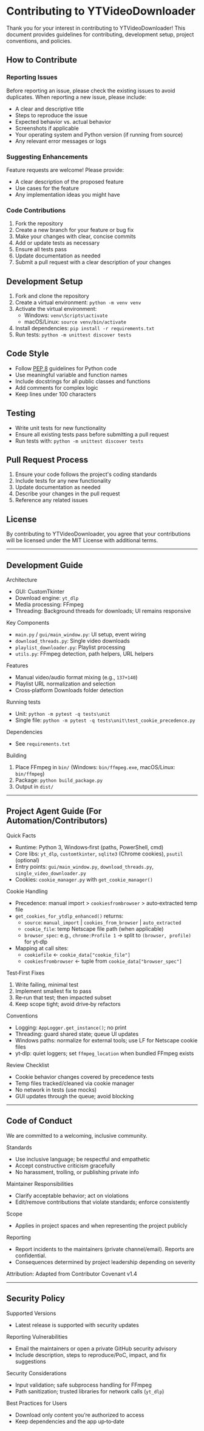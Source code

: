 # Contributing to YTVideoDownloader

Thank you for your interest in contributing to YTVideoDownloader! This document provides guidelines for contributing, development setup, project conventions, and policies.

## How to Contribute

### Reporting Issues

Before reporting an issue, please check the existing issues to avoid duplicates. When reporting a new issue, please include:

- A clear and descriptive title
- Steps to reproduce the issue
- Expected behavior vs. actual behavior
- Screenshots if applicable
- Your operating system and Python version (if running from source)
- Any relevant error messages or logs

### Suggesting Enhancements

Feature requests are welcome! Please provide:

- A clear description of the proposed feature
- Use cases for the feature
- Any implementation ideas you might have

### Code Contributions

1. Fork the repository
2. Create a new branch for your feature or bug fix
3. Make your changes with clear, concise commits
4. Add or update tests as necessary
5. Ensure all tests pass
6. Update documentation as needed
7. Submit a pull request with a clear description of your changes

## Development Setup

1. Fork and clone the repository
2. Create a virtual environment: `python -m venv venv`
3. Activate the virtual environment:
   - Windows: `venv\Scripts\activate`
   - macOS/Linux: `source venv/bin/activate`
4. Install dependencies: `pip install -r requirements.txt`
5. Run tests: `python -m unittest discover tests`

## Code Style

- Follow [PEP 8](https://pep8.org/) guidelines for Python code
- Use meaningful variable and function names
- Include docstrings for all public classes and functions
- Add comments for complex logic
- Keep lines under 100 characters

## Testing

- Write unit tests for new functionality
- Ensure all existing tests pass before submitting a pull request
- Run tests with: `python -m unittest discover tests`

## Pull Request Process

1. Ensure your code follows the project's coding standards
2. Include tests for any new functionality
3. Update documentation as needed
4. Describe your changes in the pull request
5. Reference any related issues

## License

By contributing to YTVideoDownloader, you agree that your contributions will be licensed under the MIT License with additional terms.

---

## Development Guide

Architecture
- GUI: CustomTkinter
- Download engine: `yt_dlp`
- Media processing: FFmpeg
- Threading: Background threads for downloads; UI remains responsive

Key Components
- `main.py` / `gui/main_window.py`: UI setup, event wiring
- `download_threads.py`: Single video downloads
- `playlist_downloader.py`: Playlist processing
- `utils.py`: FFmpeg detection, path helpers, URL helpers

Features
- Manual video/audio format mixing (e.g., `137+140`)
- Playlist URL normalization and selection
- Cross‑platform Downloads folder detection

Running tests
- Unit: `python -m pytest -q tests\unit`
- Single file: `python -m pytest -q tests\unit\test_cookie_precedence.py`

Dependencies
- See `requirements.txt`

Building
1) Place FFmpeg in `bin/` (Windows: `bin/ffmpeg.exe`, macOS/Linux: `bin/ffmpeg`)
2) Package: `python build_package.py`
3) Output in `dist/`

---

## Project Agent Guide (For Automation/Contributors)

Quick Facts
- Runtime: Python 3, Windows‑first (paths, PowerShell, cmd)
- Core libs: `yt_dlp`, `customtkinter`, `sqlite3` (Chrome cookies), `psutil` (optional)
- Entry points: `gui/main_window.py`, `download_threads.py`, `single_video_downloader.py`
- Cookies: `cookie_manager.py` with `get_cookie_manager()`

Cookie Handling
- Precedence: manual import > `cookiesfrombrowser` > auto‑extracted temp file
- `get_cookies_for_ytdlp_enhanced()` returns:
  - `source`: `manual_import` | `cookies_from_browser` | `auto_extracted`
  - `cookie_file`: temp Netscape file path (when applicable)
  - `browser_spec`: e.g., `chrome:Profile 1` → split to `(browser, profile)` for yt‑dlp
- Mapping at call sites:
  - `cookiefile` ← `cookie_data["cookie_file"]`
  - `cookiesfrombrowser` ← tuple from `cookie_data["browser_spec"]`

Test‑First Fixes
1) Write failing, minimal test
2) Implement smallest fix to pass
3) Re‑run that test; then impacted subset
4) Keep scope tight; avoid drive‑by refactors

Conventions
- Logging: `AppLogger.get_instance()`; no print
- Threading: guard shared state; queue UI updates
- Windows paths: normalize for external tools; use LF for Netscape cookie files
- yt‑dlp: quiet loggers; set `ffmpeg_location` when bundled FFmpeg exists

Review Checklist
- Cookie behavior changes covered by precedence tests
- Temp files tracked/cleaned via cookie manager
- No network in tests (use mocks)
- GUI updates through the queue; avoid blocking

---

## Code of Conduct

We are committed to a welcoming, inclusive community.

Standards
- Use inclusive language; be respectful and empathetic
- Accept constructive criticism gracefully
- No harassment, trolling, or publishing private info

Maintainer Responsibilities
- Clarify acceptable behavior; act on violations
- Edit/remove contributions that violate standards; enforce consistently

Scope
- Applies in project spaces and when representing the project publicly

Reporting
- Report incidents to the maintainers (private channel/email). Reports are confidential.
- Consequences determined by project leadership depending on severity

Attribution: Adapted from Contributor Covenant v1.4

---

## Security Policy

Supported Versions
- Latest release is supported with security updates

Reporting Vulnerabilities
- Email the maintainers or open a private GitHub security advisory
- Include description, steps to reproduce/PoC, impact, and fix suggestions

Security Considerations
- Input validation; safe subprocess handling for FFmpeg
- Path sanitization; trusted libraries for network calls (`yt_dlp`)

Best Practices for Users
- Download only content you’re authorized to access
- Keep dependencies and the app up‑to‑date

